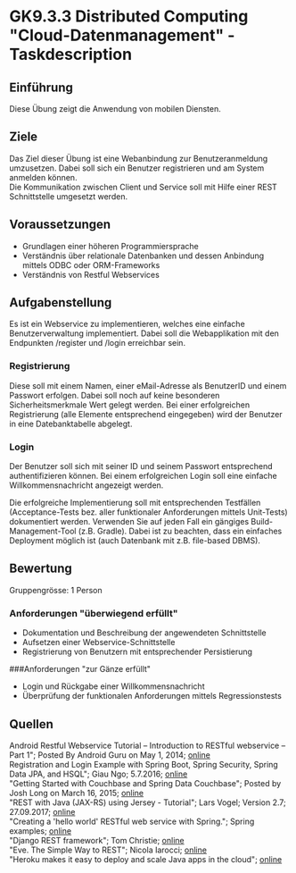 # GK9.3.3 Distributed Computing "Cloud-Datenmanagement" - Taskdescription

## Einführung
Diese Übung zeigt die Anwendung von mobilen Diensten.

## Ziele
Das Ziel dieser Übung ist eine Webanbindung zur Benutzeranmeldung umzusetzen. Dabei soll sich ein Benutzer registrieren und am System anmelden können.  
Die Kommunikation zwischen Client und Service soll mit Hilfe einer REST Schnittstelle umgesetzt werden.

## Voraussetzungen
+ Grundlagen einer höheren Programmiersprache
+ Verständnis über relationale Datenbanken und dessen Anbindung mittels ODBC oder ORM-Frameworks
+ Verständnis von Restful Webservices

## Aufgabenstellung
Es ist ein Webservice zu implementieren, welches eine einfache Benutzerverwaltung implementiert. Dabei soll die Webapplikation mit den Endpunkten /register und /login erreichbar sein.  

### Registrierung
Diese soll mit einem Namen, einer eMail-Adresse als BenutzerID und einem Passwort erfolgen. Dabei soll noch auf keine besonderen Sicherheitsmerkmale Wert gelegt werden. Bei einer erfolgreichen Registrierung (alle Elemente entsprechend eingegeben) wird der Benutzer in eine Datebanktabelle abgelegt.

### Login
Der Benutzer soll sich mit seiner ID und seinem Passwort entsprechend authentifizieren können. Bei einem erfolgreichen Login soll eine einfache Willkommensnachricht angezeigt werden.

Die erfolgreiche Implementierung soll mit entsprechenden Testfällen (Acceptance-Tests bez. aller funktionaler Anforderungen mittels Unit-Tests) dokumentiert werden. Verwenden Sie auf jeden Fall ein gängiges Build-Management-Tool (z.B. Gradle). Dabei ist zu beachten, dass ein einfaches Deployment möglich ist (auch Datenbank mit z.B. file-based DBMS).

## Bewertung
Gruppengrösse: 1 Person
### Anforderungen "überwiegend erfüllt"
+ Dokumentation und Beschreibung der angewendeten Schnittstelle
+ Aufsetzen einer Webservice-Schnittstelle
+ Registrierung von Benutzern mit entsprechender Persistierung

###Anforderungen "zur Gänze erfüllt"
+ Login und Rückgabe einer Willkommensnachricht
+ Überprüfung der funktionalen Anforderungen mittels Regressionstests

## Quellen
Android Restful Webservice Tutorial – Introduction to RESTful webservice – Part 1"; Posted By Android Guru on May 1, 2014; [online](http://programmerguru.com/android-tutorial/android-restful-webservice-tutorial-part-1/)  
Registration and Login Example with Spring Boot, Spring Security, Spring Data JPA, and HSQL"; Giau Ngo; 5.7.2016; [online](https://hellokoding.com/registration-and-login-example-with-spring-security-spring-boot-spring-data-jpa-hsql-jsp/)  
"Getting Started with Couchbase and Spring Data Couchbase"; Posted by Josh Long on March 16, 2015; [online](https://spring.io/blog/2015/03/16/getting-started-with-couchbase-and-spring-data-couchbase)  
"REST with Java (JAX-RS) using Jersey - Tutorial"; Lars Vogel; Version 2.7; 27.09.2017; [online](http://www.vogella.com/tutorials/REST/article.html)  
"Creating a 'hello world' RESTful web service with Spring."; Spring examples; [online](https://github.com/spring-guides/gs-rest-service)  
"Django REST framework"; Tom Christie; [online](http://www.django-rest-framework.org/)  
"Eve. The Simple Way to REST"; Nicola Iarocci; [online](http://python-eve.org/)  
"Heroku makes it easy to deploy and scale Java apps in the cloud"; [online](https://www.heroku.com)  

